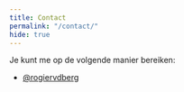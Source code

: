 ```yaml
---
title: Contact
permalink: "/contact/"
hide: true
---
```


Je kunt me op de volgende manier bereiken:
- [@rogiervdberg](http://www.twitter.com/rogiervdberg)